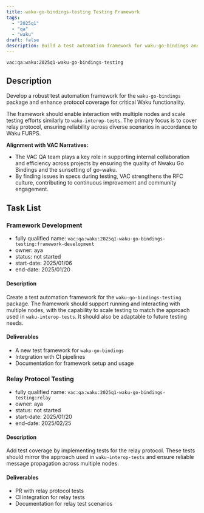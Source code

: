 ```yaml
---
title: waku-go-bindings-testing Testing Framework
tags:
  - "2025q1"
  - "qa"
  - "waku"  
draft: false  
description: Build a test automation framework for waku-go-bindings and expand protocol coverage
---
```


`vac:qa:waku:2025q1-waku-go-bindings-testing`

## Description
Develop a robust test automation framework for the `waku-go-bindings` package 
and enhance protocol coverage for critical Waku functionality.

The framework should enable interaction with multiple nodes 
and scale testing efforts similarly to `waku-interop-tests`. 
The primary focus is to cover relay protocol, 
ensuring reliability across diverse scenarios in accordance to Waku FURPS.

**Alignment with VAC Narratives:**

* The VAC QA team plays a key role in supporting internal collaboration
  and efficiency across projects by ensuring the quality of Nwaku Go Bindings
  and the sunsetting of go-waku.
* By finding issues in specs during testing,
  VAC strengthens the RFC culture,
  contributing to continuous improvement and community engagement.

## Task List

### Framework Development

* fully qualified name: `vac:qa:waku:2025q1-waku-go-bindings-testing:framework-development`
* owner: aya
* status: not started
* start-date: 2025/01/06
* end-date: 2025/01/20


#### Description
Create a test automation framework for the `waku-go-bindings-testing` package. 
The framework should support running and interacting with multiple nodes, 
with the capability to scale testing to match the approach used in `waku-interop-tests`. 
It should also be adaptable to future testing needs.

#### Deliverables
* A new test framework for `waku-go-bindings`
* Integration with CI pipelines
* Documentation for framework setup and usage


### Relay Protocol Testing

* fully qualified name: `vac:qa:waku:2025q1-waku-go-bindings-testing:relay`
* owner: aya
* status: not started
* start-date: 2025/01/20
* end-date: 2025/02/25

#### Description
Add test coverage by implementing tests for the relay protocol.
These tests should mirror the approach used in `waku-interop-tests`
and ensure reliable message propagation across multiple nodes.

#### Deliverables
* PR with relay protocol tests
* CI integration for relay tests
* Documentation for relay test scenarios

